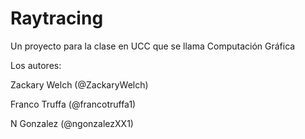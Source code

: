 # Raytracing
Un proyecto para la clase en UCC que se llama Computación Gráfica

Los autores:

Zackary Welch (@ZackaryWelch)

Franco Truffa (@francotruffa1)

N Gonzalez (@ngonzalezXX1)
